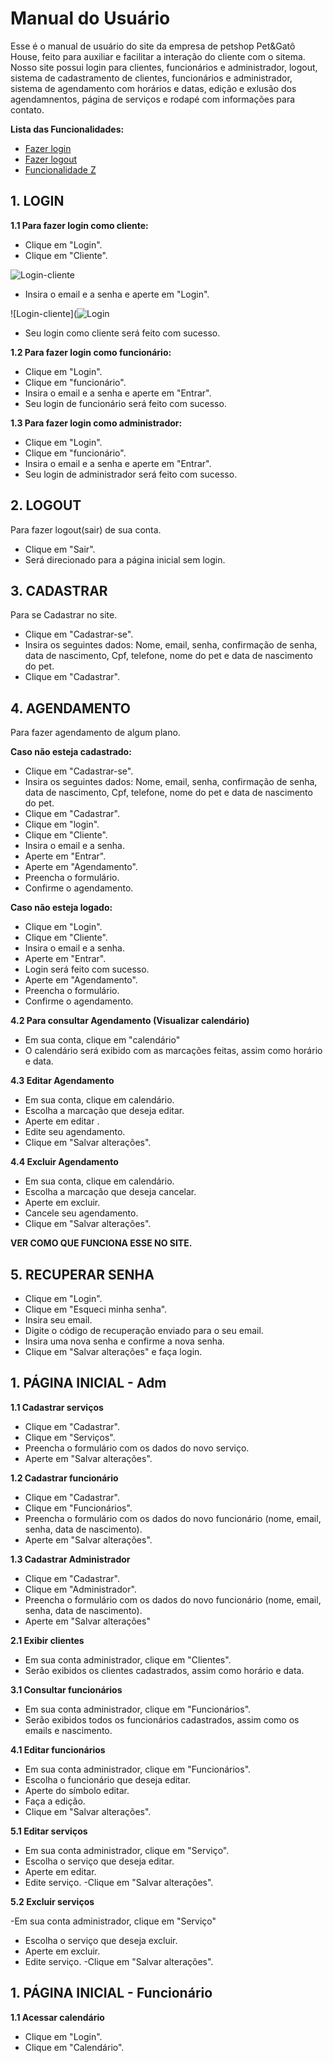 # Manual do Usuário

Esse é o manual de usuário do site da empresa de petshop Pet&Gatô House, feito para auxiliar e facilitar a interação do cliente com o sitema. Nosso site possui login para clientes, funcionários e administrador, logout, sistema de cadastramento de clientes, funcionários e administrador, sistema de agendamento com horários e datas, edição e exlusão dos agendamnentos, página de serviços e rodapé com informações para contato.

**Lista das Funcionalidades:**

 - [Fazer login]()
 - [Fazer logout]()
 - [Funcionalidade Z](#Funcionalidade-Z)



## 1. LOGIN

**1.1 Para fazer login como cliente:** 

 - Clique em "Login".
 - Clique em "Cliente".
 
 ![Login-cliente](https://user-images.githubusercontent.com/95935490/208567158-5e0b2c1a-d498-4e7e-b3d6-11ae3b0a60f3.png)
 
 - Insira o email e a senha e aperte em "Login".

![Login-cliente](![Login](https://user-images.githubusercontent.com/95979551/208568472-5a1c360e-2211-4fb9-af0e-5283f067b053.png)

 - Seu login como cliente será feito com sucesso.
 
 

**1.2 Para fazer login como funcionário:**

- Clique em "Login".
- Clique em "funcionário". 
- Insira o email e a senha e aperte em "Entrar".
- Seu login de funcionário será feito com sucesso.

**1.3 Para fazer login como administrador:**

- Clique em "Login".
- Clique em "funcionário". 
- Insira o email e a senha e aperte em "Entrar".
- Seu login de administrador será feito com sucesso.

## 2. LOGOUT 

Para fazer logout(sair) de sua conta. 

- Clique em "Sair".
- Será direcionado para a página inicial sem login. 

## 3. CADASTRAR

Para se Cadastrar no site. 

- Clique em "Cadastrar-se".
- Insira os seguintes dados: Nome, email, senha, confirmação de senha, data de nascimento, Cpf, telefone, nome do pet e data de nascimento do pet.
- Clique em "Cadastrar". 


## 4. AGENDAMENTO 

Para fazer agendamento de algum plano. 

**Caso não esteja cadastrado:**

 - Clique em "Cadastrar-se".
 - Insira os seguintes dados: Nome, email, senha, confirmação de senha, data de nascimento, Cpf, telefone, nome do pet e data de nascimento do pet. 
 - Clique em "Cadastrar".
 - Clique em "login". 
 - Clique em "Cliente".
 - Insira o email e a senha.
 - Aperte em "Entrar". 
 - Aperte em "Agendamento".
 - Preencha o formulário. 
 - Confirme o agendamento. 

**Caso não esteja logado:**

- Clique em "Login".
- Clique em "Cliente". 
- Insira o email e a senha.
- Aperte em "Entrar".
- Login será feito com sucesso. 
- Aperte em "Agendamento".
- Preencha o formulário. 
- Confirme o agendamento. 


**4.2 Para consultar Agendamento (Visualizar calendário)**

- Em sua conta, clique em "calendário" 
- O calendário será exibido com as marcações feitas, assim como horário e data. 

**4.3 Editar Agendamento** 

- Em sua conta, clique em calendário. 
- Escolha a marcação que deseja editar.
- Aperte em editar .
- Edite seu agendamento. 
- Clique em "Salvar alterações". 

**4.4 Excluir Agendamento**

- Em sua conta, clique em calendário. 
- Escolha a marcação que deseja cancelar.
- Aperte em excluir.
- Cancele seu agendamento. 
- Clique em "Salvar alterações". 

**VER COMO QUE FUNCIONA ESSE NO SITE.**

## 5. RECUPERAR SENHA 

- Clique em  "Login". 
- Clique em "Esqueci minha senha". 
- Insira seu email.
- Digite o código de recuperação enviado para o seu email.
- Insira uma nova senha e confirme a nova senha.
- Clique em "Salvar alterações" e faça login.


## 1. PÁGINA INICIAL - Adm 

**1.1 Cadastrar serviços**

- Clique em "Cadastrar".
- Clique em "Serviços".
- Preencha o formulário com os dados do novo serviço.
- Aperte em "Salvar alterações". 

**1.2 Cadastrar funcionário**

- Clique em "Cadastrar".
- Clique em "Funcionários".
- Preencha o formulário com os dados do novo funcionário (nome, email, senha, data de nascimento).
- Aperte em "Salvar alterações".


**1.3 Cadastrar Administrador**

- Clique em "Cadastrar".
- Clique em "Administrador".
- Preencha o formulário com os dados do novo funcionário (nome, email, senha, data de nascimento).
- Aperte em "Salvar alterações"


**2.1 Exibir clientes**

- Em sua conta administrador, clique em "Clientes".  
- Serão exibidos os clientes cadastrados, assim como horário e data. 


**3.1 Consultar funcionários**

- Em sua conta administrador, clique em "Funcionários". 
- Serão exibidos todos os funcionários cadastrados, assim como os emails e nascimento. 

**4.1 Editar funcionários**

- Em sua conta administrador, clique em "Funcionários".
- Escolha o funcionário que deseja editar.
- Aperte do símbolo editar.
- Faça a edição.
- Clique em "Salvar alterações".


**5.1 Editar serviços**
- Em sua conta administrador,  clique em "Serviço". 
- Escolha o serviço que deseja editar. 
- Aperte em editar. 
- Edite serviço. 
-Clique em "Salvar alterações". 

**5.2 Excluir serviços**

-Em sua conta administrador, clique em "Serviço"
- Escolha o serviço que deseja excluir. 
- Aperte em excluir. 
- Edite serviço. 
-Clique em "Salvar alterações".

## 1. PÁGINA INICIAL - Funcionário


**1.1 Acessar calendário**

- Clique em "Login". 
- Clique em "Calendário".
